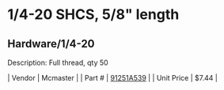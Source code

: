# 1/4-20 SHCS, 5/8" length
## Hardware/1/4-20
Description: 	Full thread, qty 50 

| Vendor | Mcmaster | 
| Part # | [91251A539](http://www.mcmaster.com/) | 
| Unit Price | $7.44 | 
